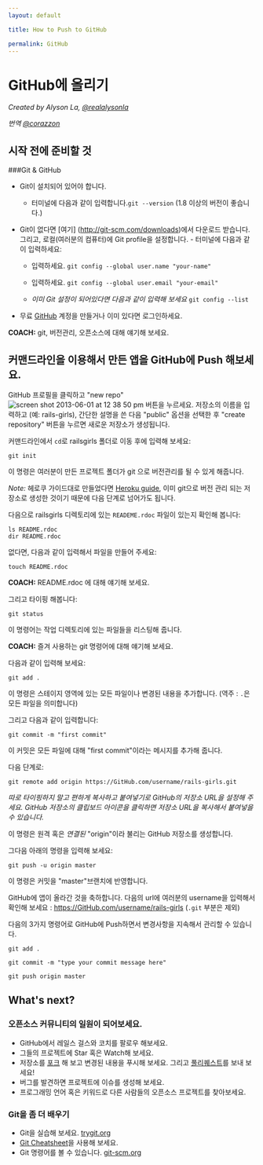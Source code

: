 ```yaml
---
layout: default

title: How to Push to GitHub

permalink: GitHub
---
```


# GitHub에 올리기

*Created by Alyson La, [@realalysonla](https://www.twitter.com/realalysonla)*

*번역 [@corazzon](https://GitHub.com/corazzon)*


## 시작 전에 준비할 것

###Git & GitHub

* Git이 설치되어 있어야 합니다.
	* 터미널에  다음과 같이 입력합니다.`git --version` (1.8 이상의 버전이 좋습니다.)
* Git이 없다면 [여기] (http://git-scm.com/downloads)에서 다운로드 받습니다.
	그리고, 로컬(여러분의 컴퓨터)에 Git profile을 설정합니다. - 터미널에 다음과 같이 입력하세요:
	* 입력하세요. `git config --global user.name "your-name"`
	* 입력하세요. `git config --global user.email "your-email"`

	* _이미 Git 설정이 되어있다면 다음과 같이 입력해 보세요_ `git config --list`

* 무료 [GitHub](https://GitHub.com) 계정을 만들거나 이미 있다면 로그인하세요.

**COACH:** git, 버전관리, 오픈소스에 대해 얘기해 보세요.


## 커맨드라인을 이용해서 만든 앱을 GitHub에 Push 해보세요.

GitHub 프로필을 클릭하고 "new repo" ![screen shot 2013-06-01 at 12 38 50 pm](https://f.cloud.GitHub.com/assets/2623954/595307/eb70c6cc-caf2-11e2-9d2d-60deb31ac049.png) 버튼을 누르세요.  저장소의 이름을 입력하고 (예: rails-girls), 간단한 설명을 쓴 다음 "public" 옵션을 선택한 후 "create repository" 버튼을 누르면 새로운 저장소가 생성됩니다.

커맨드라인에서 `cd`로 railsgirls 폴더로 이동 후에 입력해 보세요:

`git init`

이 명령은 여러분이 만든 프로젝트 폴더가 git 으로 버전관리를 될 수 있게 해줍니다.

*Note:* 헤로쿠 가이드대로 만들었다면 [Heroku guide](/heroku), 이미 git으로 버전 관리 되는 저장소로 생성한 것이기 때문에 다음 단계로 넘어가도 됩니다.

다음으로 railsgirls 디렉토리에 있는 `READEME.rdoc` 파일이 있는지  확인해 봅니다:

<div class="os-specific">
  <div class="nix">
    <code>ls README.rdoc</code>
  </div>
  <div class="win">
    <code>dir README.rdoc</code>
  </div>
</div>

없다면, 다음과 같이 입력해서 파일을 만들어 주세요:

`touch README.rdoc`

**COACH:** README.rdoc 에 대해 얘기해 보세요.

그리고 타이핑 해봅니다:

`git status`

이 명령어는 작업 디렉토리에 있는 파일들을 리스팅해 줍니다.

**COACH:** 즐겨 사용하는 git 명령어에 대해 얘기해 보세요.

다음과 같이 입력해 보세요:

`git add .`

이 명령은 스테이지 영역에 있는 모든 파일이나 변경된 내용을 추가합니다. (역주 : `.`은 모든 파일을 의미합니다)

그리고 다음과 같이 입력합니다:

`git commit -m "first commit"`

이 커밋은 모든 파일에 대해 "first commit"이라는 메시지를 추가해 줍니다.

다음 단계로:

`git remote add origin https://GitHub.com/username/rails-girls.git`


_따로 타이핑하지 말고 편하게 복사하고 붙여넣기로 GitHub의 저장소 URL을 설정해 주세요. GitHub 저장소의 클립보드 아이콘을 클릭하면 저장소 URL을 복사해서 붙여넣을 수 있습니다._


이 명령은 원격 혹은  _연결된_ "origin"이라 불리는 GitHub 저장소를 생성합니다.


그다음 아래의 명령을 입력해 보세요:

`git push -u origin master`

이 명령은 커밋을 "master"브랜치에 반영합니다.

GitHub에 앱이 올라간 것을 축하합니다. 다음의 url에  여러분의 username을 입력해서 확인해 보세요 : https://GitHub.com/username/rails-girls (`.git` 부분은 제외)

다음의 3가지 명령어로 GitHub에 Push하면서  변경사항을 지속해서 관리할 수 있습니다.

`git add .`

`git commit -m "type your commit message here"`

`git push origin master`

## What's next?

### 오픈소스 커뮤니티의 일원이 되어보세요.

 * GitHub에서 레일스 걸스와 코치를 팔로우 해보세요.
 * 그들의 프로젝트에 Star 혹은 Watch해 보세요. 
 * 저장소를 [포크](https://help.GitHub.com/articles/fork-a-repo) 해 보고 변경된 내용을 푸시해 보세요. 그리고  [풀리퀘스트](https://help.GitHub.com/articles/using-pull-requests)를 보내 보세요!
 * 버그를 발견하면 프로젝트에 이슈를 생성해 보세요.
 * 프로그래밍 언어 혹은 키워드로 다른 사람들의 오픈소스 프로젝트를 찾아보세요.

 
### Git을 좀 더 배우기

 * Git을 실습해 보세요. [trygit.org](http://try.GitHub.io/)
 * [Git Cheatsheet](https://na1.salesforce.com/help/doc/en/salesforce_git_developer_cheatsheet.pdf)을 사용해 보세요.
 * Git 명령어를 볼 수 있습니다. [git-scm.org](http://git-scm.com/)







